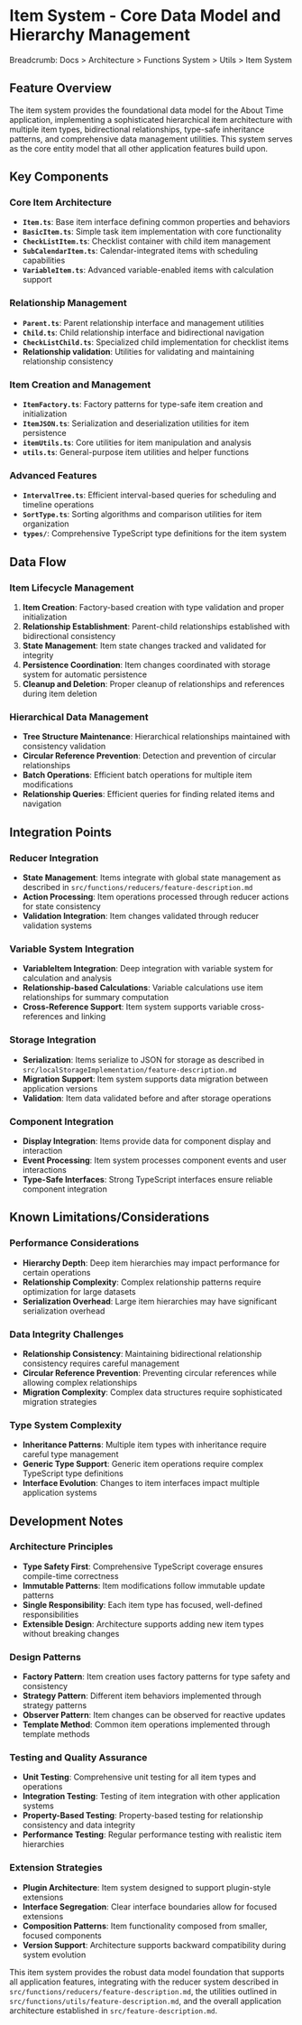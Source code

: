 # Item System - Core Data Model and Hierarchy Management

Breadcrumb: Docs > Architecture > Functions System > Utils > Item System

## Feature Overview
The item system provides the foundational data model for the About Time application, implementing a sophisticated hierarchical item architecture with multiple item types, bidirectional relationships, type-safe inheritance patterns, and comprehensive data management utilities. This system serves as the core entity model that all other application features build upon.

## Key Components

### Core Item Architecture
- **`Item.ts`**: Base item interface defining common properties and behaviors
- **`BasicItem.ts`**: Simple task item implementation with core functionality
- **`CheckListItem.ts`**: Checklist container with child item management
- **`SubCalendarItem.ts`**: Calendar-integrated items with scheduling capabilities
- **`VariableItem.ts`**: Advanced variable-enabled items with calculation support

### Relationship Management
- **`Parent.ts`**: Parent relationship interface and management utilities
- **`Child.ts`**: Child relationship interface and bidirectional navigation
- **`CheckListChild.ts`**: Specialized child implementation for checklist items
- **Relationship validation**: Utilities for validating and maintaining relationship consistency

### Item Creation and Management
- **`ItemFactory.ts`**: Factory patterns for type-safe item creation and initialization
- **`ItemJSON.ts`**: Serialization and deserialization utilities for item persistence
- **`itemUtils.ts`**: Core utilities for item manipulation and analysis
- **`utils.ts`**: General-purpose item utilities and helper functions

### Advanced Features
- **`IntervalTree.ts`**: Efficient interval-based queries for scheduling and timeline operations
- **`SortType.ts`**: Sorting algorithms and comparison utilities for item organization
- **`types/`**: Comprehensive TypeScript type definitions for the item system

## Data Flow

### Item Lifecycle Management
1. **Item Creation**: Factory-based creation with type validation and proper initialization
2. **Relationship Establishment**: Parent-child relationships established with bidirectional consistency
3. **State Management**: Item state changes tracked and validated for integrity
4. **Persistence Coordination**: Item changes coordinated with storage system for automatic persistence
5. **Cleanup and Deletion**: Proper cleanup of relationships and references during item deletion

### Hierarchical Data Management
- **Tree Structure Maintenance**: Hierarchical relationships maintained with consistency validation
- **Circular Reference Prevention**: Detection and prevention of circular relationships
- **Batch Operations**: Efficient batch operations for multiple item modifications
- **Relationship Queries**: Efficient queries for finding related items and navigation

## Integration Points

### Reducer Integration
- **State Management**: Items integrate with global state management as described in `src/functions/reducers/feature-description.md`
- **Action Processing**: Item operations processed through reducer actions for state consistency
- **Validation Integration**: Item changes validated through reducer validation systems

### Variable System Integration
- **VariableItem Integration**: Deep integration with variable system for calculation and analysis
- **Relationship-based Calculations**: Variable calculations use item relationships for summary computation
- **Cross-Reference Support**: Item system supports variable cross-references and linking

### Storage Integration
- **Serialization**: Items serialize to JSON for storage as described in `src/localStorageImplementation/feature-description.md`
- **Migration Support**: Item system supports data migration between application versions
- **Validation**: Item data validated before and after storage operations

### Component Integration
- **Display Integration**: Items provide data for component display and interaction
- **Event Processing**: Item system processes component events and user interactions
- **Type-Safe Interfaces**: Strong TypeScript interfaces ensure reliable component integration

## Known Limitations/Considerations

### Performance Considerations
- **Hierarchy Depth**: Deep item hierarchies may impact performance for certain operations
- **Relationship Complexity**: Complex relationship patterns require optimization for large datasets
- **Serialization Overhead**: Large item hierarchies may have significant serialization overhead

### Data Integrity Challenges
- **Relationship Consistency**: Maintaining bidirectional relationship consistency requires careful management
- **Circular Reference Prevention**: Preventing circular references while allowing complex relationships
- **Migration Complexity**: Complex data structures require sophisticated migration strategies

### Type System Complexity
- **Inheritance Patterns**: Multiple item types with inheritance require careful type management
- **Generic Type Support**: Generic item operations require complex TypeScript type definitions
- **Interface Evolution**: Changes to item interfaces impact multiple application systems

## Development Notes

### Architecture Principles
- **Type Safety First**: Comprehensive TypeScript coverage ensures compile-time correctness
- **Immutable Patterns**: Item modifications follow immutable update patterns
- **Single Responsibility**: Each item type has focused, well-defined responsibilities
- **Extensible Design**: Architecture supports adding new item types without breaking changes

### Design Patterns
- **Factory Pattern**: Item creation uses factory patterns for type safety and consistency
- **Strategy Pattern**: Different item behaviors implemented through strategy patterns
- **Observer Pattern**: Item changes can be observed for reactive updates
- **Template Method**: Common item operations implemented through template methods

### Testing and Quality Assurance
- **Unit Testing**: Comprehensive unit testing for all item types and operations
- **Integration Testing**: Testing of item integration with other application systems
- **Property-Based Testing**: Property-based testing for relationship consistency and data integrity
- **Performance Testing**: Regular performance testing with realistic item hierarchies

### Extension Strategies
- **Plugin Architecture**: Item system designed to support plugin-style extensions
- **Interface Segregation**: Clear interface boundaries allow for focused extensions
- **Composition Patterns**: Item functionality composed from smaller, focused components
- **Version Support**: Architecture supports backward compatibility during system evolution

This item system provides the robust data model foundation that supports all application features, integrating with the reducer system described in `src/functions/reducers/feature-description.md`, the utilities outlined in `src/functions/utils/feature-description.md`, and the overall application architecture established in `src/feature-description.md`.
